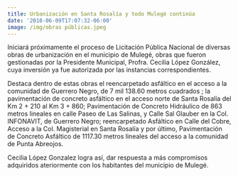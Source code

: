 ```yaml
---
title: Urbanización en Santa Rosalía y todo Mulegé continúa
date: '2018-06-09T17:07:32-06:00'
image: /img/obras públicas.jpeg
---
```

Iniciará próximamente el proceso de Licitación Pública Nacional de diversas obras de urbanización en el municipio de Mulegé, obras que fueron gestionadas por la Presidente Municipal, Profra. Cecilia López González, cuya inversión ya fue autorizada por las instancias correspondientes.

Destaca dentro de estas obras el reencarpetado asfáltico en el acceso a la comunidad de Guerrero Negro, de 7 mil 138.60 metros cuadrados ; la pavimentación de concreto asfáltico en el acceso norte de Santa Rosalía del Km 2 + 210 al Km 3 + 860; Pavimentación de Concreto Hidráulico de 863 metros lineales en calle Paseo de Las Salinas, y Calle Sal Glauber en la Col. INFONAVIT, de Guerrero Negro; reencarpetado Asfáltico en Calle del Cobre, Acceso a la Col. Magisterial en Santa Rosalía y por último, Pavimentación de Concreto Asfáltico de 1117.30 metros lineales del acceso a la comunidad de Punta Abreojos.

Cecilia López Gonzalez logra así, dar respuesta a más compromisos adquiridos ateriormente con los habitantes del municipio de Mulegé.
